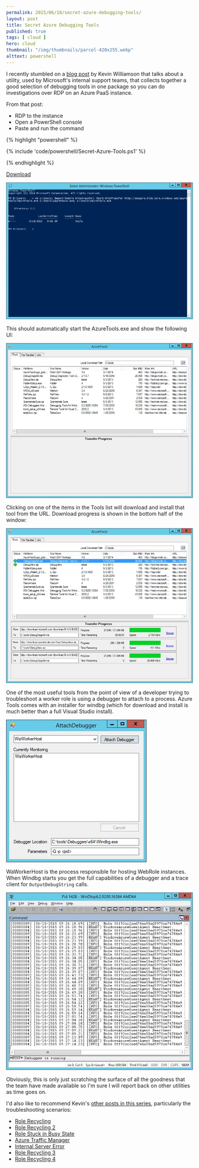 ```yaml
---
permalink: 2015/06/18/secret-azure-debugging-tools/
layout: post
title: Secret Azure Debugging Tools
published: true 
tags: [ cloud ]
hero: cloud
thumbnail: "/img/thumbnails/parcel-420x255.webp"
alttext: powershell
---
```


I recently stumbled on a [blog post](http://blogs.msdn.com/b/kwill/archive/2013/08/26/azuretools-the-diagnostic-utility-used-by-the-windows-azure-developer-support-team.aspx) 
by Kevin Williamson that talks about a utility, used by Microsoft's internal support teams, that collects 
together a good selection of debugging tools in one package so you can do investigations over RDP on an Azure 
PaaS instance. 
 
From that post:

- RDP to the instance
- Open a PowerShell console
- Paste and run the command


{% highlight "powershell" %}

{% include 'code/powershell/Secret-Azure-Tools.ps1' %}

{% endhighlight %}

[Download](https://gist.github.com/deejaygraham/d1c6d861d971a0f86094)

![powershell](/img/posts/secret-azure-tools/powershell-tools-install.webp)

This should automatically start the AzureTools.exe and show the following UI:

![first ui](/img/posts/secret-azure-tools/azure-tools.webp)

Clicking on one of the items in the Tools list will download and install that tool from the URL. Download progress 
is shown in the bottom half of the window:

![installing](/img/posts/secret-azure-tools/azure-tools-install.webp)

One of the most useful tools from the point of view of a developer trying to troubleshoot a worker role is 
using a debugger to attach to a process. Azure Tools comes with an installer for windbg (which for download and 
install is much better than a full Visual Studio install). 
 
![attach](/img/posts/secret-azure-tools/attach-debugger.webp)

WaWorkerHost is the process responsible for hosting WebRole instances. When Windbg starts you get the full 
capabilities of a debugger and a trace client for <code>OutputDebugString</code> calls.
 
![windbg](/img/posts/secret-azure-tools/windbg-running.webp)

Obviously, this is only just scratching the surface of all the goodness that the team have made available so I'm 
sure I will report back on other utilities as time goes on.

I'd also like to recommend Kevin's [other posts in this series](http://blogs.msdn.com/b/kwill/), particularly the 
troubleshooting scenarios:

* [Role Recycling](http://blogs.msdn.com/b/kwill/archive/2013/08/20/troubleshooting-scenario-1-role-recycling.aspx)
* [Role Recycling 2](http://blogs.msdn.com/b/kwill/archive/2013/08/26/troubleshooting-scenario-2-role-recycling-after-running-fine-for-2-weeks.aspx)
* [Role Stuck in Busy State](http://blogs.msdn.com/b/kwill/archive/2013/09/06/troubleshooting-scenario-3-role-stuck-in-busy.aspx)
* [Azure Traffic Manager](http://blogs.msdn.com/b/kwill/archive/2013/09/06/troubleshooting-scenario-4-windows-azure-traffic-manager-degraded-status.aspx)
* [Internal Server Error](http://blogs.msdn.com/b/kwill/archive/2013/09/19/troubleshooting-scenario-5-internal-server-error-500-in-webrole.aspx)
* [Role Recycling 3](http://blogs.msdn.com/b/kwill/archive/2013/09/23/troubleshooting-scenario-6-role-recycling-after-running-for-some-time.aspx)
* [Role Recycling 4](http://blogs.msdn.com/b/kwill/archive/2013/10/03/troubleshooting-scenario-7-role-recycling.aspx)

